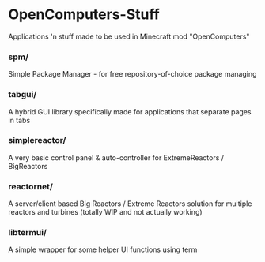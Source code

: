 # OpenComputers-Stuff
Applications 'n stuff made to be used in Minecraft mod "OpenComputers"

### spm/
Simple Package Manager - for free repository-of-choice package managing

### tabgui/
A hybrid GUI library specifically made for applications that separate pages in tabs

### simplereactor/
A very basic control panel & auto-controller for ExtremeReactors / BigReactors

### reactornet/
A server/client based Big Reactors / Extreme Reactors solution for multiple reactors and turbines (totally WIP and not actually working)

### libtermui/
A simple wrapper for some helper UI functions using term

